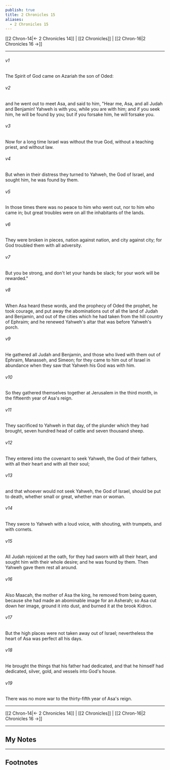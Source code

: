 ```yaml
---
publish: true
title: 2 Chronicles 15
aliases:
  - 2 Chronicles 15
---
```


[[2 Chron-14|← 2 Chronicles 14]] | [[2 Chronicles]] | [[2 Chron-16|2 Chronicles 16 →]]
***



###### v1 
The Spirit of God came on Azariah the son of Oded: 

###### v2 
and he went out to meet Asa, and said to him, "Hear me, Asa, and all Judah and Benjamin! Yahweh is with you, while you are with him; and if you seek him, he will be found by you; but if you forsake him, he will forsake you. 

###### v3 
Now for a long time Israel was without the true God, without a teaching priest, and without law. 

###### v4 
But when in their distress they turned to Yahweh, the God of Israel, and sought him, he was found by them. 

###### v5 
In those times there was no peace to him who went out, nor to him who came in; but great troubles were on all the inhabitants of the lands. 

###### v6 
They were broken in pieces, nation against nation, and city against city; for God troubled them with all adversity. 

###### v7 
But you be strong, and don't let your hands be slack; for your work will be rewarded." 

###### v8 
When Asa heard these words, and the prophecy of Oded the prophet, he took courage, and put away the abominations out of all the land of Judah and Benjamin, and out of the cities which he had taken from the hill country of Ephraim; and he renewed Yahweh's altar that was before Yahweh's porch. 

###### v9 
He gathered all Judah and Benjamin, and those who lived with them out of Ephraim, Manasseh, and Simeon; for they came to him out of Israel in abundance when they saw that Yahweh his God was with him. 

###### v10 
So they gathered themselves together at Jerusalem in the third month, in the fifteenth year of Asa's reign. 

###### v11 
They sacrificed to Yahweh in that day, of the plunder which they had brought, seven hundred head of cattle and seven thousand sheep. 

###### v12 
They entered into the covenant to seek Yahweh, the God of their fathers, with all their heart and with all their soul; 

###### v13 
and that whoever would not seek Yahweh, the God of Israel, should be put to death, whether small or great, whether man or woman. 

###### v14 
They swore to Yahweh with a loud voice, with shouting, with trumpets, and with cornets. 

###### v15 
All Judah rejoiced at the oath, for they had sworn with all their heart, and sought him with their whole desire; and he was found by them. Then Yahweh gave them rest all around. 

###### v16 
Also Maacah, the mother of Asa the king, he removed from being queen, because she had made an abominable image for an Asherah; so Asa cut down her image, ground it into dust, and burned it at the brook Kidron. 

###### v17 
But the high places were not taken away out of Israel; nevertheless the heart of Asa was perfect all his days. 

###### v18 
He brought the things that his father had dedicated, and that he himself had dedicated, silver, gold, and vessels into God's house. 

###### v19 
There was no more war to the thirty-fifth year of Asa's reign.

***
[[2 Chron-14|← 2 Chronicles 14]] | [[2 Chronicles]] | [[2 Chron-16|2 Chronicles 16 →]]

---
## My Notes

---
## Footnotes